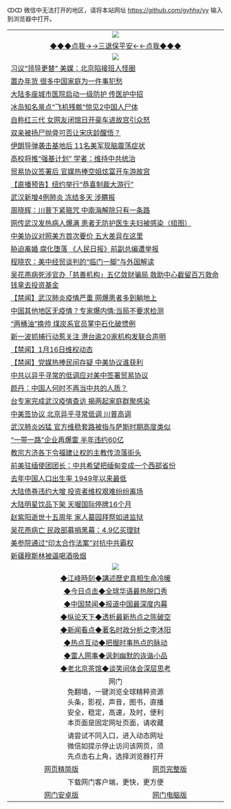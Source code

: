 ↀↀ 微信中无法打开的地区，请将本站网址 https://github.com/gyhhx/yy 输入到浏览器中打开。 

 <table>
  <tr>
    <td colspan="2" align=center><img src="https://github.com/gyhhx/image-upload/blob/master/3t.jpg"></td>
 </tr>
 <tr><td colspan="2" align="center"><a href="https://xball.casa/oo.aspx?name=ogQuit&key=eqxowaguscvmxdgc&from=yy">◆◆◆点我→→三退保平安←←点我◆◆◆</a></td></tr>
  <tr>
    <td colspan="2" align=center><img src="https://cdn.jsdelivr.net/gh/gyoupiodf/im1/%E7%BD%91%E9%97%A8%E6%96%B0%E9%97%BB1.jpg"></td>
 </tr>
<tr><td colspan="2" align="left"><a href="https://xball.casa/oo.aspx?name=c1118927&key=eqxowaguscvmxdgc&from=yy">习议“领导更替” 美媒：北京陷接班人怪圈</a></td></tr>
<tr><td colspan="2" align="left"><a href="https://xball.casa/oo.aspx?name=c1118928&key=eqxowaguscvmxdgc&from=yy">置办年货 很多中国家庭为一件事犯愁</a></td></tr>
<tr><td colspan="2" align="left"><a href="https://xball.casa/oo.aspx?name=c1118926&key=eqxowaguscvmxdgc&from=yy">大陆多座城市医院启动一级防护 传医护中招</a></td></tr>
<tr><td colspan="2" align="left"><a href="https://xball.casa/oo.aspx?name=c1118946&key=eqxowaguscvmxdgc&from=yy">冰岛知名景点“飞机残骸”惊见2中国人尸体</a></td></tr>
<tr><td colspan="2" align="left"><a href="https://xball.casa/oo.aspx?name=c1118977&key=eqxowaguscvmxdgc&from=yy">自称红三代 女网友闭馆日开豪车进故宫引众怒</a></td></tr>
<tr><td colspan="2" align="left"><a href="https://xball.casa/oo.aspx?name=c1118995&key=eqxowaguscvmxdgc&from=yy">双亲被扬尸抛骨可否让宋庆龄醒悟？</a></td></tr>
<tr><td colspan="2" align="left"><a href="https://xball.casa/oo.aspx?name=c1118939&key=eqxowaguscvmxdgc&from=yy">伊朗导弹袭击基地后 11名美军现脑震荡症状</a></td></tr>
<tr><td colspan="2" align="left"><a href="https://xball.casa/oo.aspx?name=c1119000&key=eqxowaguscvmxdgc&from=yy">高校将推“强基计划” 学者：维持中共统治</a></td></tr>
<tr><td colspan="2" align="left"><a href="https://xball.casa/oo.aspx?name=c1118998&key=eqxowaguscvmxdgc&from=yy">贸易协议签署后 官媒热捧空姐炫富开车游故宫</a></td></tr>
<tr><td colspan="2" align="left"><a href="https://xball.casa/oo.aspx?name=c1118954&key=eqxowaguscvmxdgc&from=yy">【直播预告】纽约举行“恭喜制裁大游行”</a></td></tr>
<tr><td colspan="2" align="left"><a href="https://xball.casa/oo.aspx?name=c1118975&key=eqxowaguscvmxdgc&from=yy">武汉新增4例肺炎 冻结多天 涉瞒报</a></td></tr>
<tr><td colspan="2" align="left"><a href="https://xball.casa/oo.aspx?name=c1119002&key=eqxowaguscvmxdgc&from=yy">周晓辉：川普下紧箍咒 中南海解除只有一条路</a></td></tr>
<tr><td colspan="2" align="left"><a href="https://xball.casa/oo.aspx?name=c1118978&key=eqxowaguscvmxdgc&from=yy">网传武汉发热病人爆满 患者无防护医生夫妇被感染（组图）</a></td></tr>
<tr><td colspan="2" align="left"><a href="https://xball.casa/oo.aspx?name=c1118999&key=eqxowaguscvmxdgc&from=yy">中美协议对照美方首次要价 五大差异在这里</a></td></tr>
<tr><td colspan="2" align="left"><a href="https://xball.casa/oo.aspx?name=c1118956&key=eqxowaguscvmxdgc&from=yy">胁迫离婚 腐化堕落 《人民日报》前副总编遭举报</a></td></tr>
<tr><td colspan="2" align="left"><a href="https://xball.casa/oo.aspx?name=c1118942&key=eqxowaguscvmxdgc&from=yy">程晓农：美中经贸谈判的“临门一脚”与外国解读</a></td></tr>
<tr><td colspan="2" align="left"><a href="https://xball.casa/oo.aspx?name=c1118966&key=eqxowaguscvmxdgc&from=yy">吴花燕病死涉官办「慈善机构」五亿敛财骗局 救助中心截留百万救命钱拿去投资基金</a></td></tr>
<tr><td colspan="2" align="left"><a href="https://xball.casa/oo.aspx?name=c1118979&key=eqxowaguscvmxdgc&from=yy">【禁闻】武汉肺炎疫情严重 网爆患者多到躺地上</a></td></tr>
<tr><td colspan="2" align="left"><a href="https://xball.casa/oo.aspx?name=c1118916&key=eqxowaguscvmxdgc&from=yy">中国其他地区无疫情？专家爆内情:当局不要求检测</a></td></tr>
<tr><td colspan="2" align="left"><a href="https://xball.casa/oo.aspx?name=c1118945&key=eqxowaguscvmxdgc&from=yy">“两桶油”换帅 煤炭系官员掌中石化破惯例</a></td></tr>
<tr><td colspan="2" align="left"><a href="https://xball.casa/oo.aspx?name=c1118989&key=eqxowaguscvmxdgc&from=yy">新一波抓捕行动惹关注 港台逾20家机构发联合声明</a></td></tr>
<tr><td colspan="2" align="left"><a href="https://xball.casa/oo.aspx?name=c1118973&key=eqxowaguscvmxdgc&from=yy">【禁闻】1月16日维权动态</a></td></tr>
<tr><td colspan="2" align="left"><a href="https://xball.casa/oo.aspx?name=c1118980&key=eqxowaguscvmxdgc&from=yy">【禁闻】党媒热捧民间存疑 中美协议谁获利</a></td></tr>
<tr><td colspan="2" align="left"><a href="https://xball.casa/oo.aspx?name=c1118951&key=eqxowaguscvmxdgc&from=yy">中共以异乎寻常的低调应对美中签署贸易协议</a></td></tr>
<tr><td colspan="2" align="left"><a href="https://xball.casa/oo.aspx?name=c1118957&key=eqxowaguscvmxdgc&from=yy">颜丹：中国人何时不再当中共的人质？</a></td></tr>
<tr><td colspan="2" align="left"><a href="https://xball.casa/oo.aspx?name=c1118948&key=eqxowaguscvmxdgc&from=yy">台专家完成武汉疫情查访 揭两起家庭群聚感染</a></td></tr>
<tr><td colspan="2" align="left"><a href="https://xball.casa/oo.aspx?name=c1118947&key=eqxowaguscvmxdgc&from=yy">中美签协议 北京异乎寻常低调 川普高调</a></td></tr>
<tr><td colspan="2" align="left"><a href="https://xball.casa/oo.aspx?name=c1119017&key=eqxowaguscvmxdgc&from=yy">武汉肺炎凶猛 官方维稳套路被指与萨斯时期高度类似</a></td></tr>
<tr><td colspan="2" align="left"><a href="https://xball.casa/oo.aspx?name=c1118953&key=eqxowaguscvmxdgc&from=yy">“一带一路”企业再爆雷  半年违约60亿</a></td></tr>
<tr><td colspan="2" align="left"><a href="https://xball.casa/oo.aspx?name=c1118932&key=eqxowaguscvmxdgc&from=yy">教宗方济各下令福建让权的主教传流落街头</a></td></tr>
<tr><td colspan="2" align="left"><a href="https://xball.casa/oo.aspx?name=c1118964&key=eqxowaguscvmxdgc&from=yy">前美驻缅使团团长：中共希望把缅甸变成一个西部省份</a></td></tr>
<tr><td colspan="2" align="left"><a href="https://xball.casa/oo.aspx?name=c1118915&key=eqxowaguscvmxdgc&from=yy">去年中国人口出生率 1949年以来最低</a></td></tr>
<tr><td colspan="2" align="left"><a href="https://xball.casa/oo.aspx?name=c1118937&key=eqxowaguscvmxdgc&from=yy">大陆债券违约大增 投资者维权艰难纷纷离场</a></td></tr>
<tr><td colspan="2" align="left"><a href="https://xball.casa/oo.aspx?name=c1119001&key=eqxowaguscvmxdgc&from=yy">大陆明星饮品下架 天喔国际停牌16个月</a></td></tr>
<tr><td colspan="2" align="left"><a href="https://xball.casa/oo.aspx?name=c1118968&key=eqxowaguscvmxdgc&from=yy">赵紫阳逝世十五周年 家人墓园拜祭如进监狱</a></td></tr>
<tr><td colspan="2" align="left"><a href="https://xball.casa/oo.aspx?name=c1118925&key=eqxowaguscvmxdgc&from=yy">吴花燕病亡 民政部募捐黑幕：4.9亿买理财</a></td></tr>
<tr><td colspan="2" align="left"><a href="https://xball.casa/oo.aspx?name=c1118941&key=eqxowaguscvmxdgc&from=yy">美参院通过“印太合作法案”对抗中共霸权</a></td></tr>
<tr><td colspan="2" align="left"><a href="https://xball.casa/oo.aspx?name=c1118969&key=eqxowaguscvmxdgc&from=yy">新疆穆斯林被逼喝酒吸烟</a></td></tr>

 <tr>
   <td colspan="2" align=center><img src="https://cdn.jsdelivr.net/gh/gyoupiodf/im1/jf-1.jpg"></td>
  </tr>
   <tr>
   <td colspan="2" align=center> 
<a href="https://xball.casa/oo.aspx?name=c922850&key=eqxowaguscvmxdgc&from=yy&tag=9877">◆江峰時刻◆講述歷史真相生命冷暖</a><br/>
    </td>
  </tr>
   <tr>
   <td colspan="2" align=center> 
<a href="https://xball.casa/oo.aspx?name=c816850&key=eqxowaguscvmxdgc&from=yy&tag=9877">◆今日点击◆全球华语最热脱口秀</a><br/>
    </td>
  </tr>
  <tr>
  <td colspan="2" align=center>
<a href="https://xball.casa/oo.aspx?name=c816860&key=eqxowaguscvmxdgc&from=yy&tag=99733110">◆中国禁闻◆报道中国最深度内幕</a><br/>
   </tr>
  <tr>
     <td colspan="2" align=center>
<a href="https://xball.casa/oo.aspx?name=c816855&key=eqxowaguscvmxdgc&from=yy&tag=997110">◆纵论天下◆透析最新热点之陈破空</a><br/>
   </tr>
   <tr>
      <td colspan="2" align=center>
<a href="https://xball.casa/oo.aspx?name=c838308&key=eqxowaguscvmxdgc&from=yy&tag=9973110">◆新闻看点◆著名时政分析之李沐阳</a><br/>
   </tr>
   <tr>
     <td colspan="2" align=center>
<a href="https://xball.casa/oo.aspx?name=c816852&key=eqxowaguscvmxdgc&from=yy&tag=9733110">◆热点互动◆把握时事热点的脉动</a><br/>
   </tr>
   <tr>
      <td colspan="2" align=center>
<a href="https://xball.casa/oo.aspx?name=c816694&key=eqxowaguscvmxdgc&from=yy&tag=93310">◆雷人网事◆讽刺幽默的诙谐小品</a><br/>
   </tr>
   <tr>
    <td colspan="2" align=center>
<a href="https://xball.casa/oo.aspx?name=c816650&key=eqxowaguscvmxdgc&from=yy&tag=9973110">◆老北京茶馆◆谈笑间体会深层思考</a><br/>
   </tr>
<tr>
    <td colspan="2" align="center">网门<br/>免翻墙，一键浏览全球精粹资源<br/>头条，影视，声音，图书，直播<br/>安全，稳定，高速，及时，便利<br/>本页面是固定网址页面，请收藏</td>
  <tr>
  <tr>
    <td colspan="2" align="center">请尝试不同入口，进入动态网址<br/>微信如提示停止访问该网页，须<br/>先点击右上角，选择浏览器打开</td>
  <tr>  
  <tr>
    <td align="center"><a href="https://gitcdn.xyz/repo/otiny/up/master/show002.htm">网页精简版</a></td>
    <td align="center"><a href="https://gitcdn.xyz/repo/otiny/up/master/show001.htm">网页完整版</a></td>
  </tr>
  <tr>
    <td colspan="2" align="center">下载网门客户端，更快，更方便</td>
  <tr>
  <tr>
    <td align="center"><a href="https://raw.githubusercontent.com/opipe/up/master/oGatea.apk">网门安卓版</a></td>
    <td align="center"><a href="https://raw.githubusercontent.com/opipe/up/master/oGate.zip">网门电脑版</a></td>
  </tr>

</table>

